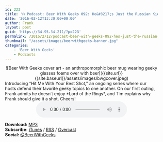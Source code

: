 ```yaml
---
id: 223
title: '☊ Podcast: Beer With Geeks 092: He&#8217;s Just the Russian Kid, It Doesn&#8217;t Really Matter'
date: '2016-02-12T13:30:00+00:00'
author: Frank
layout: post
guid: 'https://34.95.34.211/?p=223'
permalink: /2016/2/12/podcast-beer-with-geeks-092-hes-just-the-russian-kid-it-doesnt-really-matter/
thumbnail: "/assets/images/beerwithgeeks-banner.jpg"
categories:
    - 'Beer With Geeks'
    - Podcasts
---
```

<div markdown="1" style="text-align: center;">
![Beer With Geeks cover art - an anthropomorphic beer mug wearing geeky glasses foams over with beer]({{site.url}}{{site.baseurl}}/assets/images/bwgcover.jpeg)
</div>
Introducing “Hit Me With Your Best Shot,” an ongoing series where our hosts defend their favorite geeky topics to one another. On our first outing, Frank admits he doesn’t enjoy *Lord of the Rings*, and Tim explains why Frank should give it a shot. Cheers!

<div markdown="1" style="text-align: center;">
<audio controls="controls"><source src="http://www.podtrac.com/pts/redirect.mp3/archive.org/download/BWG092/BWG092.mp3" type="audio/mpeg"></source><embed height="80px" width="100px"></embed> Your browser does not support this audio</audio>  
</div>  
  
**Download:** [MP3](http://www.podtrac.com/pts/redirect.mp3/archive.org/download/BWG092/BWG092.mp3)  
**Subscribe:** [iTunes](https://itunes.apple.com/us/podcast/beer-with-geeks/id910485914?mt=2) / [RSS](http://feeds.feedburner.com/beerwithgeeks) / [Overcast](https://overcast.fm/itunes910485914/beer-with-geeks-a-geek-pop-culture-podcast)  
**Social:** [@BeerWithGeeks](https://twitter.com/beerwithgeeks)